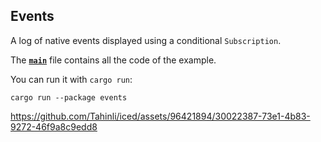 ## Events

A log of native events displayed using a conditional `Subscription`.

The __[`main`]__ file contains all the code of the example.

You can run it with `cargo run`:
```
cargo run --package events
```

[`main`]: src/main.rs


https://github.com/Tahinli/iced/assets/96421894/30022387-73e1-4b83-9272-46f9a8c9edd8

